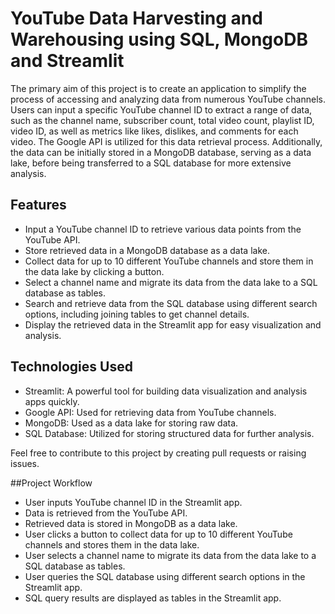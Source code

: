 # YouTube Data Harvesting and Warehousing using SQL, MongoDB and Streamlit
The primary aim of this project is to create an application to simplify the process of accessing and analyzing data from numerous YouTube channels. Users can input a specific YouTube channel ID to extract a range of data, such as the channel name, subscriber count, total video count, playlist ID, video ID, as well as metrics like likes, dislikes, and comments for each video. The Google API is utilized for this data retrieval process. Additionally, the data can be initially stored in a MongoDB database, serving as a data lake, before being transferred to a SQL database for more extensive analysis.

## Features

- Input a YouTube channel ID to retrieve various data points from the YouTube API.
- Store retrieved data in a MongoDB database as a data lake.
- Collect data for up to 10 different YouTube channels and store them in the data lake by clicking a button.
- Select a channel name and migrate its data from the data lake to a SQL database as tables.
- Search and retrieve data from the SQL database using different search options, including joining tables to get channel details.
- Display the retrieved data in the Streamlit app for easy visualization and analysis.
  
## Technologies Used

- Streamlit: A powerful tool for building data visualization and analysis apps quickly.
- Google API: Used for retrieving data from YouTube channels.
- MongoDB: Used as a data lake for storing raw data.
- SQL Database: Utilized for storing structured data for further analysis.

Feel free to contribute to this project by creating pull requests or raising issues.

##Project Workflow
- User inputs YouTube channel ID in the Streamlit app.
- Data is retrieved from the YouTube API.
- Retrieved data is stored in MongoDB as a data lake.
- User clicks a button to collect data for up to 10 different YouTube channels and stores them in the data lake.
- User selects a channel name to migrate its data from the data lake to a SQL database as tables.
- User queries the SQL database using different search options in the Streamlit app.
- SQL query results are displayed as tables in the Streamlit app.
